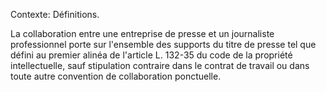 Contexte: Définitions.

La collaboration entre une entreprise de presse et un journaliste professionnel porte sur l'ensemble des supports du titre de presse tel que défini au premier alinéa de l'article L. 132-35 du code de la propriété intellectuelle, sauf stipulation contraire dans le contrat de travail ou dans toute autre convention de collaboration ponctuelle.